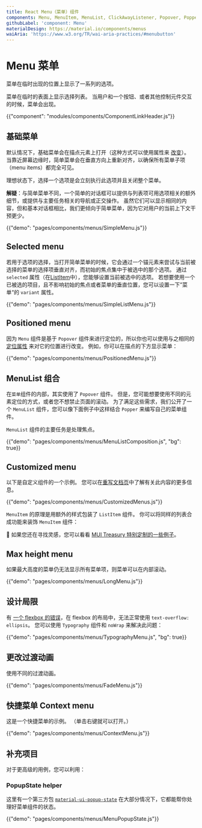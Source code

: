 ```yaml
---
title: React Menu（菜单）组件
components: Menu, MenuItem, MenuList, ClickAwayListener, Popover, Popper
githubLabel: 'component: Menu'
materialDesign: https://material.io/components/menus
waiAria: 'https://www.w3.org/TR/wai-aria-practices/#menubutton'
---
```


# Menu 菜单

<p class="description">菜单在临时出现的位置上显示了一系列的选项。</p>

菜单在临时的表面上显示选择列表。 当用户和一个按钮、或者其他控制元件交互的时候，菜单会出现。

{{"component": "modules/components/ComponentLinkHeader.js"}}

## 基础菜单

默认情况下，基础菜单会在描点元素上打开（这种方式可以使用属性来 [改变](#menu-positioning)）。 当靠近屏幕边缘时，简单菜单会在垂直方向上重新对齐，以确保所有菜单子项（menu items）都完全可见。

理想状态下，选择一个选项是会立刻执行此选项并且关闭整个菜单。

**解疑**：与简单菜单不同，一个简单的对话框可以提供与列表项可用选项相关的额外细节，或提供与主要任务相关的导航或正交操作。 虽然它们可以显示相同的内容，但和基本对话框相比，我们更倾向于简单菜单，因为它对用户的当前上下文干预更少。

{{"demo": "pages/components/menus/SimpleMenu.js"}}

## Selected menu

若用于选项的选择，当打开简单菜单的时候，它会通过一个锚元素来尝试与当前被选择的菜单的选择项垂直对齐，而初始的焦点集中于被选中的那个选项。 通过 `selected` 属性（在[ListItem](/api/list-item/)中），您能够设置当前被选中的选项。 若想要使用一个已被选的项目，且不影响初始的焦点或者菜单的垂直位置，您可以设置一下”菜单“的 `variant` 属性。

{{"demo": "pages/components/menus/SimpleListMenu.js"}}

## Positioned menu

因为 `Menu` 组件是基于 `Popover` 组件来进行定位的，所以你也可以使用与之相同的 [定位属性](/components/popover/#anchor-playground) 来对它的位置进行改变。 例如，你可以在描点的下方显示菜单：

{{"demo": "pages/components/menus/PositionedMenu.js"}}

## MenuList 组合

在`菜单`组件的内部，其实使用了 `Popover` 组件。 但是，您可能想要使用不同的元素定位的方式，或者您不想禁止页面的滚动。 为了满足这些需求，我们公开了一个 `MenuList` 组件，您可以像下面例子中这样结合 `Popper` 来编写自己的菜单组件。

`MenuList` 组件的主要任务是处理焦点。

{{"demo": "pages/components/menus/MenuListComposition.js", "bg": true}}

## Customized menu

以下是自定义组件的一个示例。 您可以在[重写文档页](/customization/components/)中了解有关此内容的更多信息。

{{"demo": "pages/components/menus/CustomizedMenus.js"}}

`MenuItem` 的原理是用额外的样式包装了 `ListItem` 组件。 你可以将同样的列表合成功能来装饰 `MenuItem` 组件：

🎨 如果您还在寻找灵感，您可以看看 [MUI Treasury 特别定制的一些例子](https://mui-treasury.com/styles/menu)。

## Max height menu

如果最大高度的菜单仍无法显示所有菜单项，则菜单可以在内部滚动。

{{"demo": "pages/components/menus/LongMenu.js"}}

## 设计局限

有 [一个 flexbox 的错误](https://bugs.chromium.org/p/chromium/issues/detail?id=327437)，在 flexbox 的布局中，无法正常使用 `text-overflow: ellipsis`。 您可以使用 `Typography` 组件和 `noWrap` 来解决此问题：

{{"demo": "pages/components/menus/TypographyMenu.js", "bg": true}}

## 更改过渡动画

使用不同的过渡动画。

{{"demo": "pages/components/menus/FadeMenu.js"}}

## 快捷菜单 Context menu

这是一个快捷菜单的示例。 （单击右键就可以打开。）

{{"demo": "pages/components/menus/ContextMenu.js"}}

## 补充项目

对于更高级的用例，您可以利用：

### PopupState helper

这里有一个第三方包 [`material-ui-popup-state`](https://github.com/jcoreio/material-ui-popup-state) 在大部分情况下，它都能帮你处理好菜单组件的状态。

{{"demo": "pages/components/menus/MenuPopupState.js"}}
